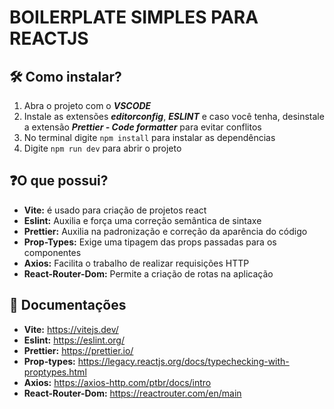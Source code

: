 # BOILERPLATE SIMPLES PARA REACTJS
## 🛠 Como instalar?
1. Abra o projeto com o ___**VSCODE**___
2.  Instale as extensões ___**editorconfig**___, ___**ESLINT**___ e caso você tenha, desinstale a extensão ___**Prettier - Code formatter**___ para evitar conflitos
3. No terminal digite ```npm install``` para instalar as dependências
4. Digite ```npm run dev``` para abrir o projeto

## ❓O que possui?

* **Vite:** é usado para criação de projetos react
* **Eslint:** Auxilia e força uma correção semântica de sintaxe
* **Prettier:** Auxilia na padronização e correção da aparência do código
* **Prop-Types:** Exige uma tipagem das props passadas para os componentes
* **Axios:** Facilita o trabalho de realizar requisições HTTP
* **React-Router-Dom:** Permite a criação de rotas na aplicação

## 📃 Documentações
* **Vite:** https://vitejs.dev/
* **Eslint:** https://eslint.org/
* **Prettier:** https://prettier.io/
* **Prop-types:** https://legacy.reactjs.org/docs/typechecking-with-proptypes.html
* **Axios:** https://axios-http.com/ptbr/docs/intro
* **React-Router-Dom:** https://reactrouter.com/en/main
